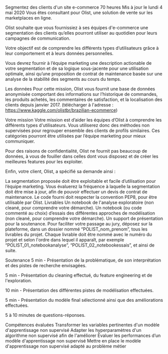 Segmentez des clients d'un site e-commerce
70 heures
Mis à jour le lundi 4 mai 2020
Vous êtes consultant pour Olist, une solution de vente sur les marketplaces en ligne.

Olist souhaite que vous fournissiez à ses équipes d'e-commerce une segmentation des clients qu’elles pourront utiliser au quotidien pour leurs campagnes de communication.

Votre objectif est de comprendre les différents types d’utilisateurs grâce à leur comportement et à leurs données personnelles.

Vous devrez fournir à l’équipe marketing une description actionable de votre segmentation et de sa logique sous-jacente pour une utilisation optimale, ainsi qu’une proposition de contrat de maintenance basée sur une analyse de la stabilité des segments au cours du temps.

Les données
Pour cette mission, Olist vous fournit une base de données anonymisée comportant des informations sur l’historique de commandes, les produits achetés, les commentaires de satisfaction, et la localisation des clients depuis janvier 2017.
(télécharger à l'adresse : https://www.kaggle.com/olistbr/brazilian-ecommerce)

Votre mission
Votre mission est d’aider les équipes d’Olist à comprendre les différents types d'utilisateurs. Vous utiliserez donc des méthodes non supervisées pour regrouper ensemble des clients de profils similaires. Ces catégories pourront être utilisées par l’équipe marketing pour mieux communiquer.

Pour des raisons de confidentialité, Olist ne fournit pas beaucoup de données, à vous de fouiller dans celles dont vous disposez et de créer les meilleures features pour les exploiter.

Enfin, votre client, Olist, a spécifié sa demande ainsi :

La segmentation proposée doit être exploitable et facile d’utilisation pour l’équipe marketing.
Vous évaluerez la fréquence à laquelle la segmentation doit être mise à jour, afin de pouvoir effectuer un devis de contrat de maintenance.
Le code fourni doit respecter la convention PEP8, pour être utilisable par Olist.
Livrables
Un notebook de l'analyse exploratoire (non cleané, pour comprendre votre démarche).
Un notebook (ou code commenté au choix) d’essais des différentes approches de modélisation (non cleané, pour comprendre votre démarche).
Un support de présentation pour la soutenance.
Pour faciliter votre passage au jury, déposez sur la plateforme, dans un dossier nommé “POLIST_nom_prenom”, tous les livrables du projet. Chaque livrable doit être nommé avec le numéro du projet et selon l'ordre dans lequel il apparaît, par exemple “POLIST_01_notebookanalyse”, “POLIST_02_notebookessais”, et ainsi de suite.

Soutenance
5 min - Présentation de la problématique, de son interprétation et des pistes de recherche envisagées.

5 min - Présentation du cleaning effectué, du feature engineering et de l'exploration.

10 min - Présentation des différentes pistes de modélisation effectuées.

5 min - Présentation du modèle final sélectionné ainsi que des améliorations effectuées.

5 à 10 minutes de questions-réponses.

Compétences évaluées
Transformer les variables pertinentes d'un modèle d'apprentissage non supervisé
Adapter les hyperparamètres d'un algorithme non supervisé afin de l'améliorer
Évaluer les performances d’un modèle d'apprentissage non supervisé
Mettre en place le modèle d'apprentissage non supervisé adapté au problème métier
